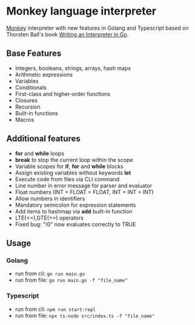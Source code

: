 # Monkey language interpreter

[Monkey](https://monkeylang.org) interpreter with new features in Golang and Typescript
based on Thorsten Ball's book [Writing an Interpreter in Go](https://interpreterbook.com/).

## Base Features

-   Integers, booleans, strings, arrays, hash maps
-   Arithmetic expressions
-   Variables
-   Conditionals
-   First-class and higher-order functions
-   Closures
-   Recursion
-   Built-in functions
-   Macros

## Additional features

-   **for** and **while** loops
-   **break** to stop the current loop within the scope
-   Variable scopes for **if**, **for** and **while** blocks
-   Assign existing variables without keywords **let**
-   Execute code from files via CLI command
-   Line number in error message for parser and evaluator
-   Float numbers (INT + FLOAT = FLOAT, INT + INT = INT)
-   Allow numbers in identifiers
-   Mandatory semicolon for expression statements
-   Add items to hashmap via **add** built-in function
-   LTE(<=),GTE(>=) operators
-   Fixed bug: "!0" now evaluates correctly to TRUE

## Usage

### Golang

-   run from cli: `go run main.go`
-   run from file: `go run main.go -f "file_name"`

### Typescript

-   run from cli: `npm run start:repl`
-   run from file: `npx ts-node src/index.ts -f "file_name"`
